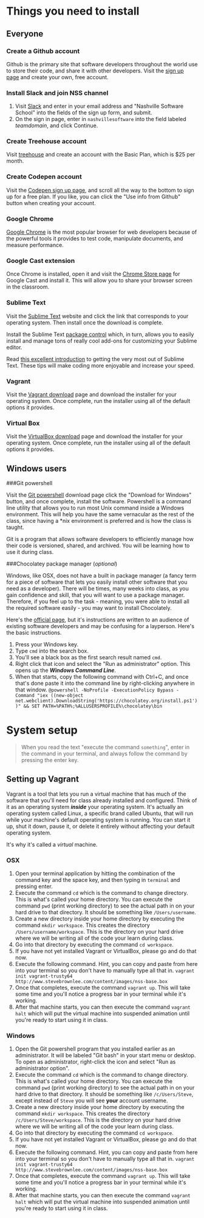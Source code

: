 # Things you need to install

## Everyone

### Create a Github account

Github is the primary site that software developers throughout the world use to store their code, and share it with other developers. Visit the [sign up page](https://github.com/join) and create your own, free account.

### Install Slack and join NSS channel

1. Visit [Slack](https://slack.com/) and enter in your email address and "Nashville Software School" into the fields of the sign up form, and submit.
1. On the sign in page, enter in `nashvillesoftware` into the field labeled *teamdomain*, and click Continue.

### Create Treehouse account

Visit [treehouse](https://teamtreehouse.com/) and create an account with the Basic Plan, which is $25 per month.

### Create Codepen account

Visit the [Codepen sign up page](https://codepen.io/signup), and scroll all the way to the bottom to sign up for a free plan. If you like, you can click the "Use info from Github" button when creating your account.

### Google Chrome

[Google Chrome](https://www.google.com/chrome/browser/desktop/index.html) is the most popular browser for web developers because of the powerful tools it provides to test code, manipulate documents, and measure performance.

### Google Cast extension

Once Chrome is installed, open it and visit the [Chrome Store page](https://chrome.google.com/webstore/detail/google-cast/boadgeojelhgndaghljhdicfkmllpafd) for Google Cast and install it. This will allow you to share your browser screen in the classroom.

### Sublime Text

Visit the [Sublime Text](http://www.sublimetext.com/3) website and click the link that corresponds to your operating system. Then install once the download is complete.

Install the Sublime Text [package control](https://packagecontrol.io/installation) which, in turn, allows you to easily install and manage tons of really cool add-ons for customizing your Sublime editor.

Read [this excellent introduction](https://scotch.io/bar-talk/best-of-sublime-text-3-features-plugins-and-settings) to getting the very most out of Sublime Text. These tips will make coding more enjoyable and increase your speed.

### Vagrant

Visit the [Vagrant download](https://www.vagrantup.com/downloads.html) page and download the installer for your operating system. Once complete, run the installer using all of the default options it provides.

### Virtual Box

Visit the [VirtualBox download](https://www.virtualbox.org/wiki/Downloads) page and download the installer for your operating system. Once complete, run the installer using all of the default options it provides.

## Windows users

###Git powershell 

Visit the [Git powershell](http://www.git-scm.com/downloads) download page click the "Download for Windows" button, and once complete, install the software. Powershell is a command line utility that allows you to run most Unix command inside a Windows environment. This will help you have the same vernacular as the rest of the class, since having a *nix environment is preferred and is how the class is taught.

Git is a program that allows software developers to efficiently manage how their code is versioned, shared, and archived. You will be learning how to use it during class.

###Chocolatey package manager (*optional*)

Windows, like OSX, does not have a built in package manager (a fancy term for a piece of software that lets you easily install other software that you need as a developer). There will be times, many weeks into class, as you gain confidence and skill, that you will want to use a package manager. Therefore, if you feel up to the task - meaning, you were able to install all the required software easily - you may want to install Chocolately.

Here's the [official page](https://chocolatey.org/), but it's instructions are written to an audience of existing software developers and may be confusing for a layperson. Here's the basic instructions.

1. Press your Windows key.
1. Type `cmd` into the search box.
1. You'll see a black box as the first search result named `cmd`.
1. Right click that icon and select the "Run as administrator" option. This opens up the _**Windows Command Line**_.
1. When that starts, copy the following command with Ctrl+C, and once that's done paste it into the command line by right-clicking anywhere in that window.
  `@powershell -NoProfile -ExecutionPolicy Bypass -Command "iex ((new-object net.webclient).DownloadString('https://chocolatey.org/install.ps1'))" && SET PATH=%PATH%;%ALLUSERSPROFILE%\chocolatey\bin`

# System setup

> When you read the text "execute the command `something`", enter in the command in your terminal, and always follow the command by pressing the enter key.

## Setting up Vagrant

Vagrant is a tool that lets you run a virtual machine that has much of the software that you'll need for class already installed and configured. Think of it as an operating system _**inside**_ your operating system. It's actually an operating system called Linux, a specific brand called Ubuntu, that will run while your machine's default operating system is running. You can start it up, shut it down, pause it, or delete it entirely without affecting your default operating system.

It's why it's called a *virtual* machine.

### OSX

1. Open your terminal application by hitting the combination of the command key and the space key, and then typing in `terminal` and pressing enter.
1. Execute the command `cd` which is the command to change directory. This is what's called your home directory. You can execute the command `pwd` (print working directory) to see the actual path in on your hard drive to that directory. It should be something like `/Users/username`.
1. Create a new directory inside your home directory by executing the command `mkdir workspace`. This creates the directory `/Users/username/workspace`. This is the directory on your hard drive where we will be writing all of the code your learn during class.
1. Go into that directory by executing the command `cd workspace`.
1. If you have not yet installed Vagrant or VirtualBox, please go and do that now.
1. Execute the following command. Hint, you can copy and paste from here into your terminal so you don't have to manually type all that in.
  `vagrant init vagrant-trusty64 http://www.stevebrownlee.com/content/images/nss-base.box`
1. Once that completes, execute the command `vagrant up`. This will take some time and you'll notice a progress bar in your terminal while it's working.
1. After that machine starts, you can then execute the command `vagrant halt` which will put the virtual machine into suspended animation until you're ready to start using it in class.

### Windows

1. Open the Git powershell program that you installed earlier as an administrator. It will be labeled "Git bash" in your start menu or desktop. To open as administrator, right-click the icon and select "Run as administrator option".
1. Execute the command `cd` which is the command to change directory. This is what's called your home directory. You can execute the command `pwd` (print working directory) to see the actual path in on your hard drive to that directory. It should be something like `/c/Users/Steve`, except instead of `Steve` you will see **your** account username.
1. Create a new directory inside your home directory by executing the command `mkdir workspace`. This creates the directory `/c/Users/Steve/workspace`. This is the directory on your hard drive where we will be writing all of the code your learn during class.
1. Go into that directory by executing the command `cd workspace`.
1. If you have not yet installed Vagrant or VirtualBox, please go and do that now.
1. Execute the following command. Hint, you can copy and paste from here into your terminal so you don't have to manually type all that in.
  `vagrant init vagrant-trusty64 http://www.stevebrownlee.com/content/images/nss-base.box`
1. Once that completes, execute the command `vagrant up`. This will take some time and you'll notice a progress bar in your terminal while it's working.
1. After that machine starts, you can then execute the command `vagrant halt` which will put the virtual machine into suspended animation until you're ready to start using it in class.
